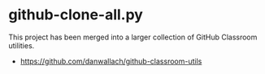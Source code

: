 # github-clone-all.py 

This project has been merged into a larger collection of GitHub Classroom utilities.
- https://github.com/danwallach/github-classroom-utils
